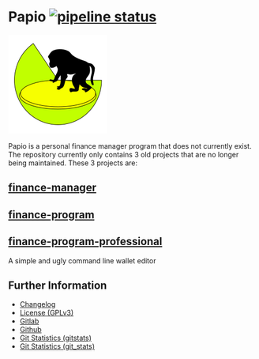 # Papio [![pipeline status](https://gitlab.namibsun.net/namboy94/papio/badges/master/pipeline.svg)](https://gitlab.namibsun.net/namboy94/papio/commits/master)

![Logo](resources/logo/logo-readme.png)

Papio is a personal finance manager program that does not currently exist.
The repository currently only contains 3 old projects that are no longer being
maintained. These 3 projects are:

## [finance-manager](legacy/finance-manager)
## [finance-program](legacy/finance-program)


## [finance-program-professional](legacy/finance-program-professional)

A simple and ugly command line wallet editor

## Further Information

* [Changelog](https://gitlab.namibsun.net/namboy94/papio/raw/master/CHANGELOG)
* [License (GPLv3)](https://gitlab.namibsun.net/namboy94/papio/raw/master/LICENSE)
* [Gitlab](https://gitlab.namibsun.net/namboy94/papio)
* [Github](https://github.com/namboy94/papio)
* [Git Statistics (gitstats)](https://gitstats.namibsun.net/gitstats/papio/index.html)
* [Git Statistics (git_stats)](https://gitstats.namibsun.net/git_stats/papio/index.html)
